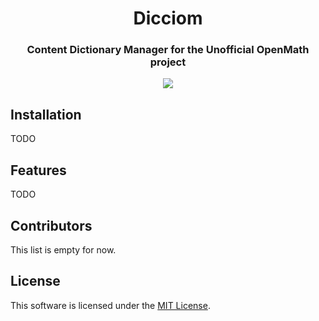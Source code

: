 <hgroup>
<h1 align="center">Dicciom</h1>
<h3 align="center">Content Dictionary Manager for the Unofficial OpenMath project</h3>
</hgroup>

<p align="center">
<a role="link" href="https://github.com/MiguelMJ/openmath-for-python/blob/main/LICENSE"><img src="https://img.shields.io/badge/license-MIT-informational?style=for-the-badge"/></a>
</p>

## Installation
TODO

## Features
TODO

## Contributors

This list is empty for now.

## License

This software is licensed under the [MIT License](LICENSE).
